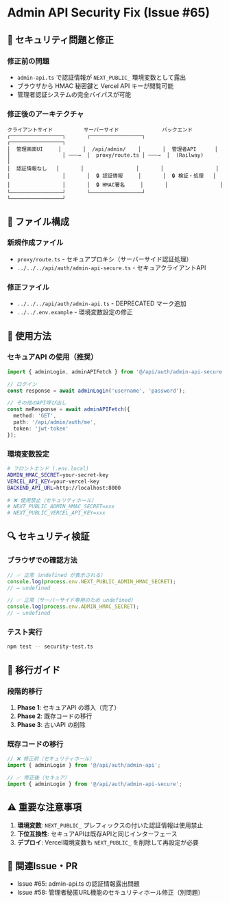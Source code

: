 # Admin API Security Fix (Issue #65)

## 🚨 セキュリティ問題と修正

### 修正前の問題
- `admin-api.ts` で認証情報が `NEXT_PUBLIC_` 環境変数として露出
- ブラウザから HMAC 秘密鍵と Vercel API キーが閲覧可能
- 管理者認証システムの完全バイパスが可能

### 修正後のアーキテクチャ

```
クライアントサイド          サーバーサイド              バックエンド
┌─────────────────┐       ┌─────────────────┐       ┌─────────────────┐
│  管理画面UI     │       │  /api/admin/    │       │  管理者API      │
│                 │ ───→  │  proxy/route.ts │ ───→  │  (Railway)      │
│  認証情報なし   │       │                 │       │                 │
│                 │       │  🔒 認証情報     │       │  🔒 検証・処理   │
│                 │       │  🔒 HMAC署名     │       │                 │
└─────────────────┘       └─────────────────┘       └─────────────────┘
```

## 📁 ファイル構成

### 新規作成ファイル
- `proxy/route.ts` - セキュアプロキシ（サーバーサイド認証処理）
- `../../../api/auth/admin-api-secure.ts` - セキュアクライアントAPI

### 修正ファイル
- `../../../api/auth/admin-api.ts` - DEPRECATED マーク追加
- `../../.env.example` - 環境変数設定の修正

## 🔧 使用方法

### セキュアAPI の使用（推奨）
```typescript
import { adminLogin, adminAPIFetch } from '@/api/auth/admin-api-secure';

// ログイン
const response = await adminLogin('username', 'password');

// その他のAPI呼び出し
const meResponse = await adminAPIFetch({
  method: 'GET',
  path: '/api/admin/auth/me',
  token: 'jwt-token'
});
```

### 環境変数設定
```bash
# フロントエンド (.env.local)
ADMIN_HMAC_SECRET=your-secret-key
VERCEL_API_KEY=your-vercel-key
BACKEND_API_URL=http://localhost:8000

# ❌ 使用禁止（セキュリティホール）
# NEXT_PUBLIC_ADMIN_HMAC_SECRET=xxx
# NEXT_PUBLIC_VERCEL_API_KEY=xxx
```

## 🔍 セキュリティ検証

### ブラウザでの確認方法
```javascript
// ✅ 正常（undefined が表示される）
console.log(process.env.NEXT_PUBLIC_ADMIN_HMAC_SECRET);
// → undefined

// ✅ 正常（サーバーサイド専用のため undefined）
console.log(process.env.ADMIN_HMAC_SECRET);
// → undefined
```

### テスト実行
```bash
npm test -- security-test.ts
```

## 🎯 移行ガイド

### 段階的移行
1. **Phase 1**: セキュアAPI の導入（完了）
2. **Phase 2**: 既存コードの移行
3. **Phase 3**: 古いAPI の削除

### 既存コードの移行
```typescript
// ❌ 修正前（セキュリティホール）
import { adminLogin } from '@/api/auth/admin-api';

// ✅ 修正後（セキュア）
import { adminLogin } from '@/api/auth/admin-api-secure';
```

## ⚠️ 重要な注意事項

1. **環境変数**: `NEXT_PUBLIC_` プレフィックスの付いた認証情報は使用禁止
2. **下位互換性**: セキュアAPIは既存APIと同じインターフェース
3. **デプロイ**: Vercel環境変数も `NEXT_PUBLIC_` を削除して再設定が必要

## 🔗 関連Issue・PR

- Issue #65: admin-api.ts の認証情報露出問題
- Issue #58: 管理者秘匿URL機能のセキュリティホール修正（別問題）